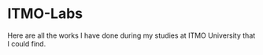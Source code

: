 # ITMO-Labs
Here are all the works I have done during my studies at ITMO University that I could find.
